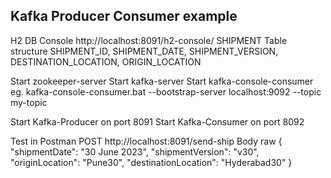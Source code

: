 Kafka Producer Consumer example
-------------------------------------
H2 DB Console
http://localhost:8091/h2-console/
SHIPMENT Table structure
SHIPMENT_ID, SHIPMENT_DATE, SHIPMENT_VERSION, DESTINATION_LOCATION, ORIGIN_LOCATION 

Start zookeeper-server
Start kafka-server
Start kafka-console-consumer
eg. kafka-console-consumer.bat --bootstrap-server localhost:9092 --topic my-topic

Start Kafka-Producer on port 8091
Start Kafka-Consumer on port 8092

Test in Postman
POST http://localhost:8091/send-ship
Body raw
{
"shipmentDate": "30 June 2023",
"shipmentVersion": "v30",
"originLocation": "Pune30",
"destinationLocation": "Hyderabad30"
}